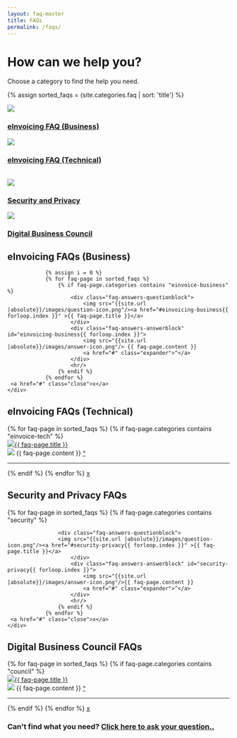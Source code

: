 ```yaml
---
layout: faq-master
title: FAQs
permalink: /faqs/
---
```


# How can we help you?

Choose a category to find the help you need.

<div class="faq-toc">

{% assign sorted_faqs = (site.categories.faq | sort: 'title') %}

<div class="faq-category">
    <img src="{{ site.url | absolute}}\images\eInvoicing-icon.png" class="category-img"/>
    <h3><a href="#einvoicing-business">eInvoicing FAQ (Business)</a></h3>
</div>

<div class="faq-category">
    <img src="{{ site.url | absolute}}\images\tech-icon.png" class="category-img"/>
    <h3><a href="#einvoicing-technical">eInvoicing FAQ (Technical)</a></h3>
</div>
<br/>
<div class="faq-category">    
    <img src="{{ site.url | absolute}}\images\security-icon.png" class="category-img"/>
     <h3><a href="#security-privacy">Security and Privacy</a></h3></div>
</div>

<div class="faq-category">
    <img src="{{ site.url | absolute}}\images\council-icon.png" class="category-img"/>
    <h3><a href="#council-faqs">Digital Business Council</a></h3>
</div>

<section id="einvoicing-business" >
    <div class="faq-answers">
    <h2>eInvoicing FAQs (Business)</h2>

                {% assign i = 0 %}
                {% for faq-page in sorted_faqs %}
                    {% if faq-page.categories contains "einvoice-business" %}                 
                        <div class="faq-answers-questionblock">
                            <img src="{{site.url |absolute}}/images/question-icon.png"/><a href="#einvoicing-business{{ forloop.index }}" >{{ faq-page.title }}</a>
                        </div>
                        <div class="faq-answers-answerblock" id="einvoicing-business{{ forloop.index }}">
                            <img src="{{site.url |absolute}}/images/answer-icon.png"/> {{ faq-page.content }}
                            <a href="#" class="expander">^</a>
                        </div> 
                        <hr/>
                    {% endif %}
                {% endfor %}
     <a href="#" class="close">x</a>
    </div>
</section>

<section id="einvoicing-technical" >
    <div class="faq-answers">
    <h2>eInvoicing FAQs (Technical)</h2>
                {% for faq-page in sorted_faqs %}
                    {% if faq-page.categories contains "einvoice-tech" %}
                    <div class="faq-answers-questionblock">
                        <img src="{{site.url |absolute}}/images/question-icon.png"/><a href="#einvoicing-technical{{ forloop.index }}" >{{ faq-page.title }}</a>  
                        </div>
                        <div class="faq-answers-answerblock" id="einvoicing-technical{{ forloop.index }}">
                            <img src="{{site.url |absolute}}/images/answer-icon.png"/> {{ faq-page.content }}
                            <a href="#" class="expander">^</a>
                        </div> 
                        <hr/>
                    {% endif %}
                {% endfor %}
     <a href="#" class="close">x</a>
    </div>
</section>

<section id="security-privacy" >
    <div class="faq-answers">
    <h2>Security and Privacy FAQs</h2>
                {% for faq-page in sorted_faqs %}
                    {% if faq-page.categories contains "security" %}

                    <div class="faq-answers-questionblock">
                    <img src="{{site.url |absolute}}/images/question-icon.png"/><a href="#security-privacy{{ forloop.index }}" >{{ faq-page.title }}</a>     
                        </div>
                        <div class="faq-answers-answerblock" id="security-privacy{{ forloop.index }}">
                            <img src="{{site.url |absolute}}/images/answer-icon.png"/>{{ faq-page.content }}
                            <a href="#" class="expander">^</a>
                        </div> 
                        <hr/>
                    {% endif %}
                {% endfor %}
     <a href="#" class="close">x</a>
    </div>
</section>

<section id="council-faqs" >
    <div class="faq-answers">
    <h2>Digital Business Council FAQs</h2>
                {% for faq-page in sorted_faqs %}
                    {% if faq-page.categories contains "council" %}
                    <div class="faq-answers-questionblock">
                        <img src="{{site.url |absolute}}/images/question-icon.png"/><a href="#council-faqs{{ forloop.index }}" >{{ faq-page.title }}</a>       
                        </div> 
                        <div class="faq-answers-answerblock" id="council-faqs{{ forloop.index }}">
                            <img src="{{site.url |absolute}}/images/answer-icon.png"/> {{ faq-page.content }}
                            <a href="#" class="expander">^</a>
                        </div> 
                        <hr/>
                    {% endif %}
                {% endfor %}
     <a href="#" class="close">x</a>
    </div>
</section>

</div>

### Can't find what you need?  [Click here to ask your question..](mailto:contact@digitalbusinesscouncil.com.au)

<script src="{{site.url | absolute}}/javascripts/classie.js"></script>
<script src="{{site.url | absolute}}/javascripts/overlay.js"></script>
